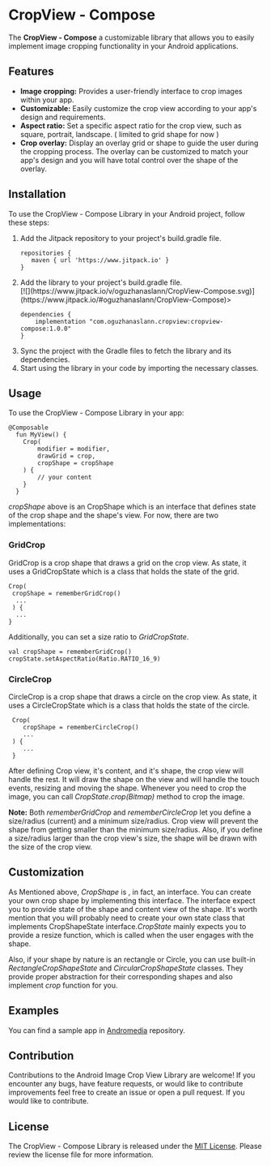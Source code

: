 <h1>CropView - Compose</h1>
<p>The <b>CropView - Compose</b> a customizable library that allows you to easily implement image cropping functionality in your Android applications.</p>
<h2>Features</h2>
<ul>
  <li><b>Image cropping:</b> Provides a user-friendly interface to crop images within your app.</li>
  <li><b>Customizable:</b> Easily customize the crop view according to your app's design and requirements.</li>
  <li>
    <b>Aspect ratio:</b> Set a specific aspect ratio for the crop view, such as square, portrait, landscape. ( limited to grid shape for now )
</li>
  <li>
    <b>Crop overlay:</b> Display an overlay grid or shape to guide the user during the cropping process. The overlay can be customized to match your app's design and 
  you will have total control over the shape of the overlay.
</li>

</ul>
<h2>Installation</h2>
<p>To use the CropView - Compose Library in your Android project, follow these steps:</p>
<ol>
    <li>Add the Jitpack repository to your project's build.gradle file.</li>
    <pre><code class="language-groovy">repositories {
   maven { url 'https://www.jitpack.io' }
}</code></pre>
 <li>Add the library to your project's build.gradle file.
    <br/>
    <!-- version tag -->
    [![](https://www.jitpack.io/v/oguzhanaslann/CropView-Compose.svg)](https://www.jitpack.io/#oguzhanaslann/CropView-Compose)>
</li>
    <pre><code class="language-groovy">dependencies {
    implementation "com.oguzhanaslann.cropview:cropview-compose:1.0.0"
}</code></pre>
  <li>Sync the project with the Gradle files to fetch the library and its dependencies.</li>
  <li>Start using the library in your code by importing the necessary classes.</li>
</ol>
<h2>Usage</h2>
<p>To use the CropView - Compose Library in your app:</p>
<pre><code class="language-kotlin">@Composable
  fun MyView() {
    Crop(
        modifier = modifier,
        drawGrid = crop,
        cropShape = cropShape
    ) {
        // your content
    }
  }</code></pre>
<p> <i>cropShape</i> above is an CropShape which is an interface that defines state of the crop shape and
the shape's view. For now, there are two implementations: 
<h3>GridCrop</h3>
<p>GridCrop is a crop shape that draws a grid on the crop view. As state, it uses a GridCropState which is a class that holds the state of the grid. </p>

<pre><code class="language-kotlin">Crop(
 cropShape = rememberGridCrop()
  ...
 ) {
  ...
}</code></pre>
<p>Additionally, you can set a size ratio to <i>GridCropState</i>.</p>
<pre><code class="language-kotlin">val cropShape = rememberGridCrop()
cropState.setAspectRatio(Ratio.RATIO_16_9)
</code></pre>
<h3>CircleCrop</h3>
<p>CircleCrop is a crop shape that draws a circle on the crop view. As state, it uses a CircleCropState which is a class that holds the state of the circle. </p>
<pre><code> Crop(
    cropShape = rememberCircleCrop()
    ...
 ) {
    ...
 }</code></pre>

<p>After defining Crop view, it's content, and it's shape, the crop view will handle the rest. It will draw the shape on the view and will handle the touch events, resizing and moving the shape.
Whenever you need to crop the image, you can call <i>CropState.crop(Bitmap)</i> method to crop the image. </p>

<p><b>Note:</b> Both <i>rememberGridCrop</i> and <i>rememberCircleCrop</i> let you define a size/radius (current) and a minimum size/radius. Crop view will prevent the shape from getting smaller than the minimum size/radius.
Also, if you define a size/radius larger than the crop view's size, the shape will be drawn with the size of the crop view. </p>



<h2>Customization</h2>
<p> As Mentioned above, <i>CropShape</i> is , in fact, an interface. You can create your own crop shape by implementing this interface. The interface 
expect you to provide state of the shape and content view of the shape. It's worth mention that you will probably need to create your own state class
that implements CropShapeState interface.<i>CropState</i> mainly expects you to provide a resize function, which is called when
the user engages with the shape.</p>

<p>Also, if your shape by nature is an rectangle or Circle, you can use built-in <i>RectangleCropShapeState</i> and <i>CircularCropShapeState</i> classes.
They provide proper abstraction for their corresponding shapes and also implement <i>crop</i> function for you. </p>  

<h2>Examples</h2>
<p>You can find a sample app in <a href="https://github.com/oguzhanaslann/Andromedia">Andromedia</a> repository.</p>
<h2>Contribution</h2>
<p>Contributions to the Android Image Crop View Library are welcome! If you encounter any bugs, have feature requests, or would like to contribute improvements feel free to create an issue or open a pull request. If you would like to contribute.</p>
<h2>License</h2>
<p>The CropView - Compose Library is released under the <a href="https://github.com/oguzhanaslann/CropView-Compose/blob/master/LICENSE">MIT License</a>. Please review the license file for more information.</p>